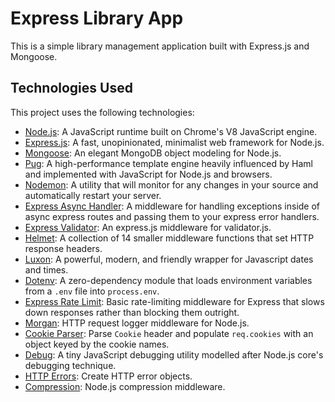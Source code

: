 # Express Library App

This is a simple library management application built with Express.js and Mongoose.

## Technologies Used

This project uses the following technologies:

- [Node.js](https://nodejs.org/): A JavaScript runtime built on Chrome's V8 JavaScript engine.
- [Express.js](https://expressjs.com/): A fast, unopinionated, minimalist web framework for Node.js.
- [Mongoose](https://mongoosejs.com/): An elegant MongoDB object modeling for Node.js.
- [Pug](https://pugjs.org/): A high-performance template engine heavily influenced by Haml and implemented with JavaScript for Node.js and browsers.
- [Nodemon](https://nodemon.io/): A utility that will monitor for any changes in your source and automatically restart your server.
- [Express Async Handler](https://www.npmjs.com/package/express-async-handler): A middleware for handling exceptions inside of async express routes and passing them to your express error handlers.
- [Express Validator](https://express-validator.github.io/docs/): An express.js middleware for validator.js.
- [Helmet](https://helmetjs.github.io/): A collection of 14 smaller middleware functions that set HTTP response headers.
- [Luxon](https://moment.github.io/luxon/): A powerful, modern, and friendly wrapper for Javascript dates and times.
- [Dotenv](https://www.npmjs.com/package/dotenv): A zero-dependency module that loads environment variables from a `.env` file into `process.env`.
- [Express Rate Limit](https://www.npmjs.com/package/express-rate-limit): Basic rate-limiting middleware for Express that slows down responses rather than blocking them outright.
- [Morgan](https://www.npmjs.com/package/morgan): HTTP request logger middleware for Node.js.
- [Cookie Parser](https://www.npmjs.com/package/cookie-parser): Parse `Cookie` header and populate `req.cookies` with an object keyed by the cookie names.
- [Debug](https://www.npmjs.com/package/debug): A tiny JavaScript debugging utility modelled after Node.js core's debugging technique.
- [HTTP Errors](https://www.npmjs.com/package/http-errors): Create HTTP error objects.
- [Compression](https://www.npmjs.com/package/compression): Node.js compression middleware.
